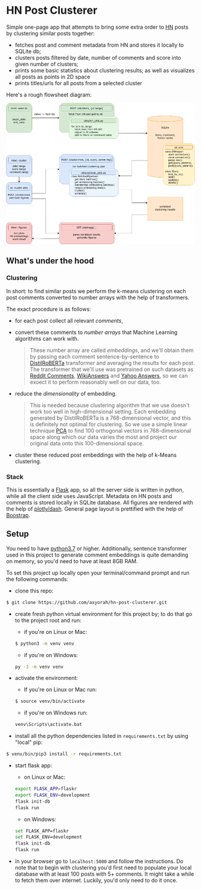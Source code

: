 # HN Post Clusterer

Simple one-page app that attempts to bring some extra order to [HN](https://news.ycombinator.com/) posts by clustering similar posts together:

- fetches post and comment metadata from HN and stores it locally to SQLite db;
- clusters posts filtered by date, number of comments and score into given number of clusters;
- prints some basic statistics about clustering results; 
as well as visualizes all posts as points in 2D space
- prints titles/urls for all posts from a selected cluster

Here's a rough flowsheet diagram:

<img src="flaskr/static/imgs/hn-post-clusterer.drawio.png" width=700>

## What's under the hood
### Clustering
In short: to find similar posts we perform the k-means clustering on each post comments converted to number arrays with the help of transformers.

The exact procedure is as follows: 
- for each post collect all relevant *comments*,
- convert these comments to *number arrays* that Machine Learning algorithms can work with.
  > These number array are called *embeddings*, and we'll obtain them by passing each comment sentence-by-sentence to [DistilRoBERTa](https://huggingface.co/sentence-transformers/all-distilroberta-v1) transformer and averaging the results for each post. The transformer that we'll use was pretrained on such datasets as [Reddit Comments](https://github.com/PolyAI-LDN/conversational-datasets/tree/master/reddit), [WikiAnswers](https://github.com/afader/oqa#wikianswers-corpus) and [Yahoo Answers](https://www.kaggle.com/soumikrakshit/yahoo-answers-dataset), so we can exoect it to perform reasonably well on our data, too.

- reduce the *dimensionality* of embedding.
  > This is needed because clustering algorithm that we use doesn't work too well in high-dimensional setting. Each embedding generated by DistilRoBERTa is a 768-dimensional vector, and this is definitely not optimal for clustering. So we use a simple linear technique [PCA](https://en.wikipedia.org/wiki/Principal_component_analysis) to find 100 orthogonal vectors in 768-dimensional space along which our data varies the most and project our original data onto this 100-dimensional space.

- cluster these reduced post embeddings with the help of k-Means clustering.

### Stack
This is essentially a [Flask](https://flask.palletsprojects.com/en/2.0.x/) app, so all the server side is written in python, 
while all the client side uses JavaScript. Metadata on HN posts and comments is stored locally in SQLite database. All figures are rendered with the help of [plotly/dash](https://plotly.com/dash/). General page layout is prettified with the help of [Boostrap](https://getbootstrap.com/).

## Setup
You need to have [python3.7](https://www.python.org/downloads/) or higher. Additionally, 
sentence transformer used in this project to generate comment embeddings is quite demanding on memory, so you'd need to have at least 8GB RAM.

To set this project up locally open your terminal/command prompt and run the following commands:
- clone this repo:
```bash
$ git clone https://github.com/axyorah/hn-post-clusterer.git
```

- create fresh python virtual environment for this project by; to do that go to the project root and run:
  - if you're on Linux or Mac:
  ```bash
  $ python3 -m venv venv
  ```
  - if you're on Windows:
  ```bash
  py -3 -m venv venv
  ```

- activate the environment:
  - If you're on Linux or Mac run:
  ```bash
  $ source venv/bin/activate
  ````
  - if you're on Windows run:
  ```bash
  venv\Scripts\activate.bat
  ```

- install all the python dependencies listed in `requirements.txt` by using "local" pip:
```bash
$ venv/bin/pip3 install -r requirements.txt
```

- start flask app:
  - on Linux or Mac:
  ```bash
  export FLASK_APP=flaskr
  export FLASK_ENV=development
  flask init-db
  flask run
  ```
  - on Windows:
  ```bash
  set FLASK_APP=flaskr
  set FLASK_ENV=development
  flask init-db
  flask run
  ```

- in your browser go to `localhost:5000` and follow the instructions. Do note that to begin with clustering you'd first need to populate your local database with at least 100 posts with 5+ comments. It might take a while to fetch them over internet. Luckily, you'd only need to do it once.
